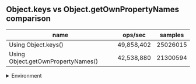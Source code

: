 ## Object.keys vs Object.getOwnPropertyNames comparison

|name|ops/sec|samples|
|-|-|-|
|Using Object.keys()|49,858,402|25026015|
|Using Object.getOwnPropertyNames()|42,538,880|21300594|


<details>
<summary>Environment</summary>

* __Machine:__ linux x64 | 4 vCPUs | 7.6GB Mem
* __Run:__ Fri Oct 11 2024 22:16:03 GMT+0000 (Coordinated Universal Time)
* __Node:__ `v20.17.0`
</details>

<!--
{"environment":{"platform":"linux","arch":"x64","cpus":4,"totalMemory":7.597877502441406},"benchmarks":[{"name":"Using Object.keys()","opsSec":49858402.79867841,"samples":25026015},{"name":"Using Object.getOwnPropertyNames()","opsSec":42538880.366072446,"samples":21300594}]}-->
